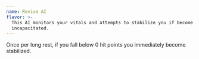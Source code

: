 ```yaml
---
name: Revive AI
flavor: >-
  This AI monitors your vitals and attempts to stabilize you if become
  incapacitated.
---
```

Once per long rest, if you fall below 0 hit points you immediately become stabilized.
